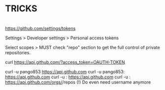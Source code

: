 
# TRICKS

# 
https://github.com/settings/tokens

Settings > Developer settings > Personal access tokens

Select scopes > MUST check "repo" section to get the full control of private repositories.


curl https://api.github.com/?access_token=OAUTH-TOKEN

curl -u pango853 https://api.github.com
curl -u pango853:<PASSWD> https://api.github.com
curl -u :<TOKEN> https://api.github.com
curl -u :<TOKEN> https://api.github.com/orgs/<org-name>/repos
(!) Do even need username anymore


